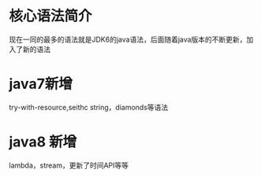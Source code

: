 # 核心语法简介
现在一同的最多的语法就是JDK6的java语法，后面随着java版本的不断更新，加入了新的语法

# java7新增
try-with-resource,seithc string，diamonds等语法

# java8 新增
lambda，stream，更新了时间API等等
